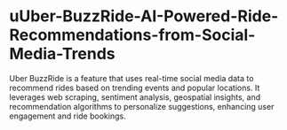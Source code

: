 # uUber-BuzzRide-AI-Powered-Ride-Recommendations-from-Social-Media-Trends
Uber BuzzRide is a feature that uses real-time social media data to recommend rides based on trending events and popular locations. It leverages web scraping, sentiment analysis, geospatial insights, and recommendation algorithms to personalize suggestions, enhancing user engagement and ride bookings.
